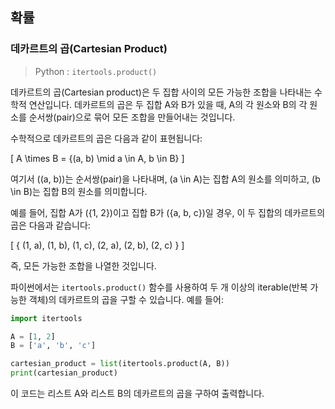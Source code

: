 ## 확률

### 데카르트의 곱(Cartesian Product)
> Python : `itertools.product()`

데카르트의 곱(Cartesian product)은 두 집합 사이의 모든 가능한 조합을 나타내는 수학적 연산입니다. 데카르트의 곱은 두 집합 A와 B가 있을 때, A의 각 원소와 B의 각 원소를 순서쌍(pair)으로 묶어 모든 조합을 만들어내는 것입니다.

수학적으로 데카르트의 곱은 다음과 같이 표현됩니다:

\[ A \times B = \{(a, b) \mid a \in A, b \in B\} \]

여기서 \((a, b)\)는 순서쌍(pair)을 나타내며, \(a \in A\)는 집합 A의 원소를 의미하고, \(b \in B\)는 집합 B의 원소를 의미합니다.

예를 들어, 집합 A가 \(\{1, 2\}\)이고 집합 B가 \(\{a, b, c\}\)일 경우, 이 두 집합의 데카르트의 곱은 다음과 같습니다:

\[ \{ (1, a), (1, b), (1, c), (2, a), (2, b), (2, c) \} \]

즉, 모든 가능한 조합을 나열한 것입니다.

파이썬에서는 `itertools.product()` 함수를 사용하여 두 개 이상의 iterable(반복 가능한 객체)의 데카르트의 곱을 구할 수 있습니다. 예를 들어:

```python
import itertools

A = [1, 2]
B = ['a', 'b', 'c']

cartesian_product = list(itertools.product(A, B))
print(cartesian_product)
```

이 코드는 리스트 A와 리스트 B의 데카르트의 곱을 구하여 출력합니다.
